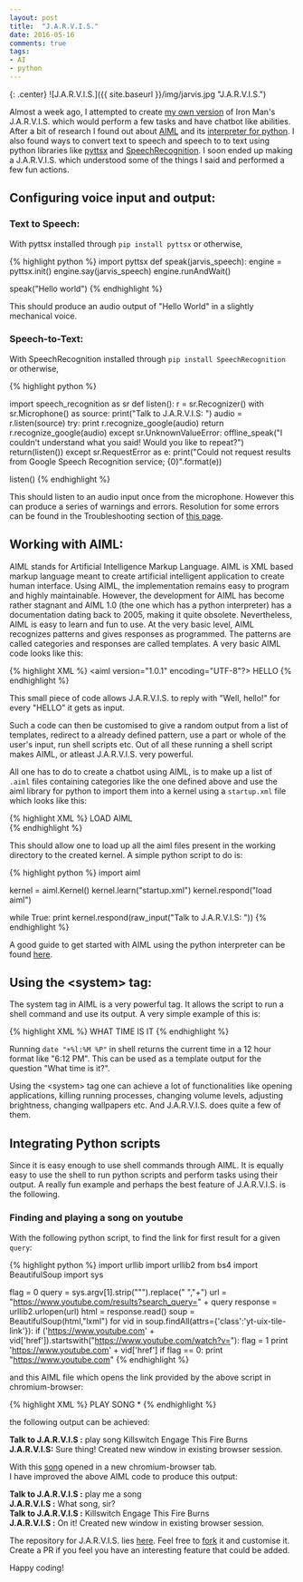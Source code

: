 ```yaml
---
layout: post
title:  "J.A.R.V.I.S."
date: 2016-05-16
comments: true
tags:
- AI
- python
---
```


{: .center}
![J.A.R.V.I.S.]({{ site.baseurl }}/img/jarvis.jpg "J.A.R.V.I.S.")

Almost a week ago, I attempted to create [my own version](https://github.com/nihal111/J.A.R.V.I.S) of Iron Man's J.A.R.V.I.S. which would perform a few tasks and have chatbot like abilities. After a bit of research I found out about [AIML](http://www.alicebot.org/aiml.html) and its [interpreter for python](https://pypi.python.org/pypi/PyAIML). I also found ways to convert text to speech and speech to to text using python libraries like [pyttsx](https://pypi.python.org/pypi/pyttsx) and [SpeechRecognition](https://pypi.python.org/pypi/SpeechRecognition/3.4.3). I soon ended up making a J.A.R.V.I.S. which understood some of the things I said and performed a few fun actions.

## Configuring voice input and output:

### Text to Speech:

With pyttsx installed through `pip install pyttsx` or otherwise,

{% highlight python %}
import pyttsx
def speak(jarvis_speech):
	engine = pyttsx.init()
	engine.say(jarvis_speech)
	engine.runAndWait()

speak("Hello world")
{% endhighlight %}

This should produce an audio output of "Hello World" in a slightly mechanical voice.

### Speech-to-Text:

With SpeechRecognition installed through `pip install SpeechRecognition` or otherwise,

{% highlight python %}

import speech_recognition as sr
def listen():
	r = sr.Recognizer()
	with sr.Microphone() as source:
	    print("Talk to J.A.R.V.I.S: ")
	    audio = r.listen(source)
	try:
	    print r.recognize_google(audio)
	    return r.recognize_google(audio)
	except sr.UnknownValueError:
	    offline_speak("I couldn't understand what you said! Would you like to repeat?")
	    return(listen())
	except sr.RequestError as e:
	    print("Could not request results from Google Speech Recognition service; {0}".format(e))

listen()
{% endhighlight %}

This should listen to an audio input once from the microphone. However this can produce a series of warnings and errors. Resolution for some errors can be found in the Troubleshooting section of [this page](https://pypi.python.org/pypi/SpeechRecognition/3.4.3).

## Working with AIML:

AIML stands for Artificial Intelligence Markup Language. AIML is XML based markup language meant to create artificial intelligent application to create human interface. Using AIML, the implementation remains easy to program and highly maintainable. However, the development for AIML has become rather stagnant and AIML 1.0 (the one which has a python interpreter) has a documentation dating back to 2005, making it quite obsolete. Nevertheless, AIML is easy to learn and fun to use. At the very basic level, AIML recognizes patterns and gives responses as programmed. The patterns are called categories and responses are called templates. A very basic AIML code looks like this:

{% highlight XML %}
<aiml version="1.0.1" encoding="UTF-8"?>
	<category>
		<pattern>HELLO</pattern>
		<template>
		Well, hello!
		</template>
	</category>
</aiml>
{% endhighlight %}

This small piece of code allows J.A.R.V.I.S. to reply with "Well, hello!" for every "HELLO" it gets as input.

Such a code can then be customised to give a random output from a list of templates, redirect to a already defined pattern, use a part or whole of the user's input, run shell scripts etc. Out of all these running a shell script makes AIML, or atleast J.A.R.V.I.S. very powerful.

All one has to do to create a chatbot using AIML, is to make up a list of `.aiml` files containing categories like the one defined above and use the aiml library for python to import them into a kernel using a `startup.xml` file which looks like this:

{% highlight XML %}
<aiml version="1.0.1" encoding="UTF-8">
    <category>
        <pattern>LOAD AIML</pattern>
        <template>          
            <learn>*.aiml</learn>
        </template>        
    </category>
</aiml>
{% endhighlight %}

This should allow one to load up all the aiml files present in the working directory to the created kernel. A simple python script to do is:

{% highlight python %}
import aiml

kernel = aiml.Kernel()
kernel.learn("startup.xml")
kernel.respond("load aiml")

while True:
    print kernel.respond(raw_input("Talk to J.A.R.V.I.S: "))
{% endhighlight %}

A good guide to get started with AIML using the python interpreter can be found [here](http://www.devdungeon.com/content/ai-chat-bot-python-aiml).

## Using the \<system> tag:

The system tag in AIML is a very powerful tag. It allows the script to run a shell command and use its output. A very simple example of this is:

{% highlight XML %}
<category>
    <pattern>WHAT TIME IS IT</pattern>
    <template>
        The time is <system>date "+%l:%M %P"</system>
    </template>
</category>
{% endhighlight %}

Running `date "+%l:%M %P"` in shell returns the current time in a 12 hour format like "6:12 PM". This can be used as a template output for the question "What time is it?".

Using the \<system> tag one can achieve a lot of functionalities like opening applications, killing running processes, changing volume levels, adjusting brightness, changing wallpapers etc. And J.A.R.V.I.S. does quite a few of them.

## Integrating Python scripts

Since it is easy enough to use shell commands through AIML. It is equally easy to use the shell to run python scripts and perform tasks using their output. A really fun example and perhaps the best feature of J.A.R.V.I.S. is the following.

### Finding and playing a song on youtube
With the following python script, to find the link for first result for a given `query`:

{% highlight python %}
import urllib
import urllib2
from bs4 import BeautifulSoup
import sys

flag = 0
query = sys.argv[1].strip("\"").replace(" ","+")
url = "https://www.youtube.com/results?search_query=" + query
response = urllib2.urlopen(url)
html = response.read()
soup = BeautifulSoup(html,"lxml")
for vid in soup.findAll(attrs={'class':'yt-uix-tile-link'}):
    if ('https://www.youtube.com' + vid['href']).startswith("https://www.youtube.com/watch?v="):
    	flag = 1
    	print 'https://www.youtube.com' + vid['href']
if flag == 0:
	print "https://www.youtube.com"
{% endhighlight %}

and this AIML file which opens the link provided by the above script in chromium-browser:

{% highlight XML %}
<category>
    <pattern>PLAY SONG *</pattern>
    <template>
         <random>
           <li>Sure thing! </li>
           <li>Right away, sir! </li>
           <li>On it! </li>
        </random>
        <system> chromium-browser "<system> python youtube.py "<star/>"</system>"</system>
    </template>
</category>
{% endhighlight %}

the following output can be achieved:

**Talk to J.A.R.V.I.S :** play song Killswitch Engage This Fire Burns<br/>
**J.A.R.V.I.S:** Sure thing!  Created new window in existing browser session.

With this [song](https://www.youtube.com/watch?v=OPpJ7xyUapc) opened in a new chromium-browser tab.<br/>
I have improved the above AIML code to produce this output:

**Talk to J.A.R.V.I.S :** play me a song<br>
**J.A.R.V.I.S :** What song, sir?<br>
**Talk to J.A.R.V.I.S :** Killswitch Engage This Fire Burns<br>
**J.A.R.V.I.S :** On it!  Created new window in existing browser session.

The repository for J.A.R.V.I.S. lies [here](https://github.com/nihal111/J.A.R.V.I.S). Feel free to [fork](https://github.com/nihal111/J.A.R.V.I.S/fork) it and customise it. Create a PR if you feel you have an interesting feature that could be added.

Happy coding!